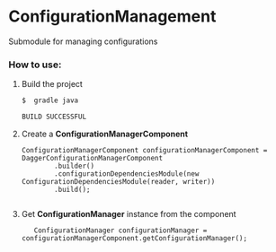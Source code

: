 # ConfigurationManagement
Submodule for managing configurations

### How to use:
1. Build the project
    ```bash
    $  gradle java
    
    BUILD SUCCESSFUL
    ```

2. Create a **ConfigurationManagerComponent**
    ```
    ConfigurationManagerComponent configurationManagerComponent = DaggerConfigurationManagerComponent
            .builder()
            .configurationDependenciesModule(new ConfigurationDependenciesModule(reader, writer))
            .build();
        
    ```
    
3. Get **ConfigurationManager** instance from the component
    ```
       ConfigurationManager configurationManager = configurationManagerComponent.getConfigurationManager();
    ```
